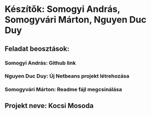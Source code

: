 # Készítők: Somogyi András, Somogyvári Márton, Nguyen Duc Duy

## Feladat beosztások:
### Somogyi András: Github link
### Nguyen Duc Duy: Új Netbeans projekt létrehozása
### Somogyvári Márton: Readme fájl megcsinálása

## Projekt neve: Kocsi Mosoda
